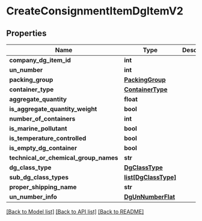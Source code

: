 # CreateConsignmentItemDgItemV2

## Properties
Name | Type | Description | Notes
------------ | ------------- | ------------- | -------------
**company_dg_item_id** | **int** |  | [optional] 
**un_number** | **int** |  | [optional] 
**packing_group** | [**PackingGroup**](PackingGroup.md) |  | [optional] 
**container_type** | [**ContainerType**](ContainerType.md) |  | [optional] 
**aggregate_quantity** | **float** |  | [optional] 
**is_aggregate_quantity_weight** | **bool** |  | [optional] 
**number_of_containers** | **int** |  | [optional] 
**is_marine_pollutant** | **bool** |  | [optional] 
**is_temperature_controlled** | **bool** |  | [optional] 
**is_empty_dg_container** | **bool** |  | [optional] 
**technical_or_chemical_group_names** | **str** |  | [optional] 
**dg_class_type** | [**DgClassType**](DgClassType.md) |  | [optional] 
**sub_dg_class_types** | [**list[DgClassType]**](DgClassType.md) |  | [optional] 
**proper_shipping_name** | **str** |  | [optional] 
**un_number_info** | [**DgUnNumberFlat**](DgUnNumberFlat.md) |  | [optional] 

[[Back to Model list]](../README.md#documentation-for-models) [[Back to API list]](../README.md#documentation-for-api-endpoints) [[Back to README]](../README.md)

